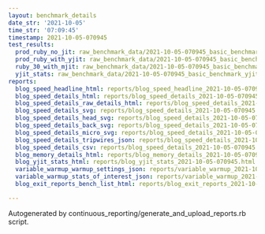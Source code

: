```yaml
---
layout: benchmark_details
date_str: '2021-10-05'
time_str: '07:09:45'
timestamp: 2021-10-05-070945
test_results:
  prod_ruby_no_jit: raw_benchmark_data/2021-10-05-070945_basic_benchmark_prod_ruby_no_jit.json
  prod_ruby_with_yjit: raw_benchmark_data/2021-10-05-070945_basic_benchmark_prod_ruby_with_yjit.json
  ruby_30_with_mjit: raw_benchmark_data/2021-10-05-070945_basic_benchmark_ruby_30_with_mjit.json
  yjit_stats: raw_benchmark_data/2021-10-05-070945_basic_benchmark_yjit_stats.json
reports:
  blog_speed_headline_html: reports/blog_speed_headline_2021-10-05-070945.html
  blog_speed_details_html: reports/blog_speed_details_2021-10-05-070945.html
  blog_speed_details_raw_details_html: reports/blog_speed_details_2021-10-05-070945.raw_details.html
  blog_speed_details_svg: reports/blog_speed_details_2021-10-05-070945.svg
  blog_speed_details_head_svg: reports/blog_speed_details_2021-10-05-070945.head.svg
  blog_speed_details_back_svg: reports/blog_speed_details_2021-10-05-070945.back.svg
  blog_speed_details_micro_svg: reports/blog_speed_details_2021-10-05-070945.micro.svg
  blog_speed_details_tripwires_json: reports/blog_speed_details_2021-10-05-070945.tripwires.json
  blog_speed_details_csv: reports/blog_speed_details_2021-10-05-070945.csv
  blog_memory_details_html: reports/blog_memory_details_2021-10-05-070945.html
  blog_yjit_stats_html: reports/blog_yjit_stats_2021-10-05-070945.html
  variable_warmup_warmup_settings_json: reports/variable_warmup_2021-10-05-070945.warmup_settings.json
  variable_warmup_stats_of_interest_json: reports/variable_warmup_2021-10-05-070945.stats_of_interest.json
  blog_exit_reports_bench_list_html: reports/blog_exit_reports_2021-10-05-070945.bench_list.html

---
```

Autogenerated by continuous_reporting/generate_and_upload_reports.rb script.
